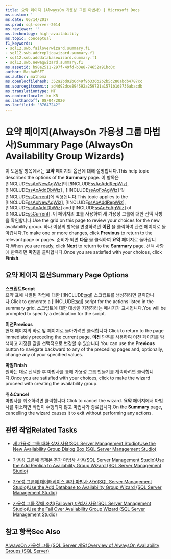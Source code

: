 ```yaml
---
title: 요약 페이지 (AlwaysOn 가용성 그룹 마법사) | Microsoft Docs
ms.custom: ''
ms.date: 06/14/2017
ms.prod: sql-server-2014
ms.reviewer: ''
ms.technology: high-availability
ms.topic: conceptual
f1_keywords:
- sql12.swb.failoverwizard.summary.f1
- sql12.swb.addreplicawizard.summary.f1
- sql12.swb.adddatabasewizard.summary.f1
- sql12.swb.newagwizard.summary.f1
ms.assetid: b98e2511-297f-49fd-b0e8-74652a91bc0c
author: MashaMSFT
ms.author: mathoma
ms.openlocfilehash: 352a2bd92b6d49f9b336b2b2b5c280abdb4787cc
ms.sourcegitcommit: ad4d92dce894592a259721a1571b1d8736abacdb
ms.translationtype: MT
ms.contentlocale: ko-KR
ms.lasthandoff: 08/04/2020
ms.locfileid: "87647242"
---
```

# <a name="summary-page-alwayson-availability-group-wizards"></a><span data-ttu-id="19757-102">요약 페이지(AlwaysOn 가용성 그룹 마법사)</span><span class="sxs-lookup"><span data-stu-id="19757-102">Summary Page (AlwaysOn Availability Group Wizards)</span></span>
  <span data-ttu-id="19757-103">이 도움말 항목에서는 **요약** 페이지의 옵션에 대해 설명합니다.</span><span class="sxs-lookup"><span data-stu-id="19757-103">This help topic describes the options of the **Summary** page.</span></span> <span data-ttu-id="19757-104">이 항목은 [!INCLUDE[ssAoNewAgWiz](../../../includes/ssaonewagwiz-md.md)]의 [!INCLUDE[ssAoAddRepWiz](../../../includes/ssaoaddrepwiz-md.md)], [!INCLUDE[ssAoAddDbWiz](../../../includes/ssaoadddbwiz-md.md)] , [!INCLUDE[ssAoFoAgWiz](../../../includes/ssaofoagwiz-md.md)] 및 [!INCLUDE[ssCurrent](../../../includes/sscurrent-md.md)]에 적용됩니다.</span><span class="sxs-lookup"><span data-stu-id="19757-104">This topic applies to the [!INCLUDE[ssAoNewAgWiz](../../../includes/ssaonewagwiz-md.md)], [!INCLUDE[ssAoAddRepWiz](../../../includes/ssaoaddrepwiz-md.md)], [!INCLUDE[ssAoAddDbWiz](../../../includes/ssaoadddbwiz-md.md)] and [!INCLUDE[ssAoFoAgWiz](../../../includes/ssaofoagwiz-md.md)] of [!INCLUDE[ssCurrent](../../../includes/sscurrent-md.md)].</span></span> <span data-ttu-id="19757-105">이 페이지의 표를 사용하여 새 가용성 그룹에 대한 선택 사항을 확인합니다.</span><span class="sxs-lookup"><span data-stu-id="19757-105">Use the grid on this page to review your choices for the new availability group.</span></span> <span data-ttu-id="19757-106">하나 이상의 항목을 변경하려면 **이전** 을 클릭하여 관련 페이지로 돌아갑니다.</span><span class="sxs-lookup"><span data-stu-id="19757-106">To make one or more changes, click **Previous** to return to the relevant page or pages.</span></span> <span data-ttu-id="19757-107">준비가 되면 **다음** 을 클릭하여 **요약** 페이지로 돌아갑니다.</span><span class="sxs-lookup"><span data-stu-id="19757-107">When you are ready, click **Next** to return to the **Summary** page.</span></span> <span data-ttu-id="19757-108">선택 사항에 만족하면 **마침**을 클릭합니다.</span><span class="sxs-lookup"><span data-stu-id="19757-108">Once you are satisfied with your choices, click **Finish**.</span></span>  
  
##  <a name="summary-page-options"></a><a name="PageOptions"></a> <span data-ttu-id="19757-109">요약 페이지 옵션</span><span class="sxs-lookup"><span data-stu-id="19757-109">Summary Page Options</span></span>  
 <span data-ttu-id="19757-110">**스크립트**</span><span class="sxs-lookup"><span data-stu-id="19757-110">**Script**</span></span>  
 <span data-ttu-id="19757-111">요약 표에 나열된 작업에 대한 [!INCLUDE[tsql](../../../includes/tsql-md.md)] 스크립트를 생성하려면 클릭합니다.</span><span class="sxs-lookup"><span data-stu-id="19757-111">Click to generate a [!INCLUDE[tsql](../../../includes/tsql-md.md)] script for the actions listed in the summary grid.</span></span> <span data-ttu-id="19757-112">스크립트에 대한 대상을 지정하라는 메시지가 표시됩니다.</span><span class="sxs-lookup"><span data-stu-id="19757-112">You will be prompted to specify a destination for the script.</span></span>  
  
 <span data-ttu-id="19757-113">**이전**</span><span class="sxs-lookup"><span data-stu-id="19757-113">**Previous**</span></span>  
 <span data-ttu-id="19757-114">현재 페이지의 바로 앞 페이지로 돌아가려면 클릭합니다.</span><span class="sxs-lookup"><span data-stu-id="19757-114">Click to return to the page immediately preceding the current page.</span></span> <span data-ttu-id="19757-115">**이전** 단추를 사용하여 이전 페이지를 탐색하고 지정된 값을 선택적으로 변경할 수 있습니다.</span><span class="sxs-lookup"><span data-stu-id="19757-115">You can use the **Previous** button to navigate backward to any of the preceding pages and, optionally, change any of your specified values.</span></span>  
  
 <span data-ttu-id="19757-116">**마침**</span><span class="sxs-lookup"><span data-stu-id="19757-116">**Finish**</span></span>  
 <span data-ttu-id="19757-117">원하는 대로 선택한 후 마법사를 통해 가용성 그룹 만들기를 계속하려면 클릭합니다.</span><span class="sxs-lookup"><span data-stu-id="19757-117">Once you are satisfied with your choices, click to make the wizard proceed with creating the availability group.</span></span>  
  
 <span data-ttu-id="19757-118">**취소**</span><span class="sxs-lookup"><span data-stu-id="19757-118">**Cancel**</span></span>  
 <span data-ttu-id="19757-119">마법사를 취소하려면 클릭합니다.</span><span class="sxs-lookup"><span data-stu-id="19757-119">Click to cancel the wizard.</span></span> <span data-ttu-id="19757-120">**요약** 페이지에서 마법사를 취소하면 작업이 수행되지 않고 마법사가 종료됩니다.</span><span class="sxs-lookup"><span data-stu-id="19757-120">On the **Summary** page, cancelling the wizard causes it to exit without performing any actions.</span></span>  
  

  
##  <a name="related-tasks"></a><a name="RelatedTasks"></a> <span data-ttu-id="19757-121">관련 작업</span><span class="sxs-lookup"><span data-stu-id="19757-121">Related Tasks</span></span>  
  
-   [<span data-ttu-id="19757-122">새 가용성 그룹 대화 상자 사용&#40;SQL Server Management Studio&#41;</span><span class="sxs-lookup"><span data-stu-id="19757-122">Use the New Availability Group Dialog Box &#40;SQL Server Management Studio&#41;</span></span>](use-the-new-availability-group-dialog-box-sql-server-management-studio.md)  
  
-   [<span data-ttu-id="19757-123">가용성 그룹에 복제본 추가 마법사 사용&#40;SQL Server Management Studio&#41;</span><span class="sxs-lookup"><span data-stu-id="19757-123">Use the Add Replica to Availability Group Wizard &#40;SQL Server Management Studio&#41;</span></span>](use-the-add-replica-to-availability-group-wizard-sql-server-management-studio.md)  
  
-   [<span data-ttu-id="19757-124">가용성 그룹에 데이터베이스 추가 마법사 사용&#40;SQL Server Management Studio&#41;</span><span class="sxs-lookup"><span data-stu-id="19757-124">Use the Add Database to Availability Group Wizard &#40;SQL Server Management Studio&#41;</span></span>](availability-group-add-database-to-group-wizard.md)  
  
-   [<span data-ttu-id="19757-125">가용성 그룹 장애 조치(Failover) 마법사 사용&#40;SQL Server Management Studio&#41;</span><span class="sxs-lookup"><span data-stu-id="19757-125">Use the Fail Over Availability Group Wizard &#40;SQL Server Management Studio&#41;</span></span>](use-the-fail-over-availability-group-wizard-sql-server-management-studio.md)  
  

  
## <a name="see-also"></a><span data-ttu-id="19757-126">참고 항목</span><span class="sxs-lookup"><span data-stu-id="19757-126">See Also</span></span>  
 [<span data-ttu-id="19757-127">AlwaysOn 가용성 그룹 &#40;SQL Server 개요&#41;</span><span class="sxs-lookup"><span data-stu-id="19757-127">Overview of AlwaysOn Availability Groups &#40;SQL Server&#41;</span></span>](overview-of-always-on-availability-groups-sql-server.md)  
  
  
